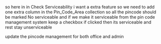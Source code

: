so here in in Check Serviceability i want a extra feature so we need to add one extra column in the Pin_Code_Area collection so all the pincode should be marked No serviceable and if we make it serviceable from the pin code management system keep a checkbox if clicked then its serviceable and rest stay unserviceable

update the pincode management for both office and admin 
